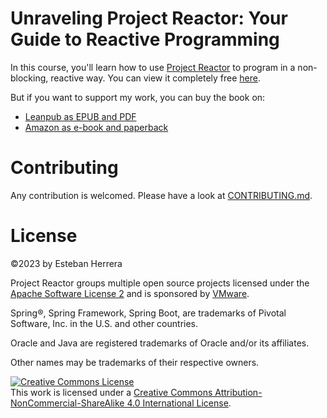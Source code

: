 # Unraveling Project Reactor: Your Guide to Reactive Programming
In this course, you'll learn how to use [Project Reactor](https://projectreactor.io) to program in a non-blocking, reactive way. You can view it completely free [here](https://eherrera.net/project-reactor-course/).

But if you want to support my work, you can buy the book on:
  - [Leanpub as EPUB and PDF](https://leanpub.com/unraveling-project-reactor)
  - [Amazon as e-book and paperback](https://www.amazon.com/dp/B0C3PWZH1Q)


# Contributing
Any contribution is welcomed. Please have a look at [CONTRIBUTING.md](CONTRIBUTING.md).

# License
&copy;2023 by Esteban Herrera

Project Reactor groups multiple open source projects licensed under the [Apache Software License 2](https://www.apache.org/licenses/LICENSE-2.0.html) and is sponsored by [VMware](https://www.vmware.com).

Spring®, Spring Framework, Spring Boot, are trademarks of Pivotal Software, Inc. in the U.S. and other countries.

Oracle and Java are registered trademarks of Oracle and/or its affiliates.

Other names may be trademarks of their respective owners.

<a rel="license" href="http://creativecommons.org/licenses/by-nc-sa/4.0/"><img alt="Creative Commons License" style="border-width:0" src="https://i.creativecommons.org/l/by-nc-sa/4.0/88x31.png" /></a><br />This <span xmlns:dct="http://purl.org/dc/terms/" href="http://purl.org/dc/dcmitype/Text" rel="dct:type">work</span> is licensed under a <a rel="license" href="http://creativecommons.org/licenses/by-nc-sa/4.0/">Creative Commons Attribution-NonCommercial-ShareAlike 4.0 International License</a>.